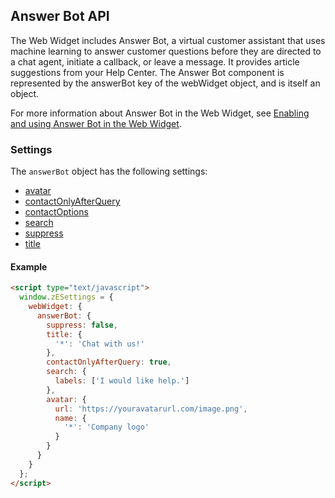 ## Answer Bot API

The Web Widget includes Answer Bot, a virtual customer assistant that uses machine learning to answer customer questions before they are directed to a chat agent, initiate a callback, or leave a message. It provides article suggestions from your Help Center. The Answer Bot component is represented by the answerBot key of the webWidget object, and is itself an object.

For more information about Answer Bot in the Web Widget, see [Enabling and using Answer Bot in the Web Widget](https://support.zendesk.com/hc/en-us/articles/360024050373).

### Settings

The `answerBot` object has the following settings:

- [avatar](./settings#avatar)
- [contactOnlyAfterQuery](./settings#contactonlyafterquery)
- [contactOptions](./core#contactoptions)
- [search](./settings#search)
- [suppress](./settings#suppress)
- [title](./settings#title)

<a name="example-answerbot-settings"></a>

#### Example

```html
<script type="text/javascript">
  window.zESettings = {
    webWidget: {
      answerBot: {
        suppress: false,
        title: {
          '*': 'Chat with us!'
        },
        contactOnlyAfterQuery: true,
        search: {
          labels: ['I would like help.']
        },
        avatar: {
          url: 'https://youravatarurl.com/image.png',
          name: {
            '*': 'Company logo'
          }
        }
      }
    }
  };
</script>
```
